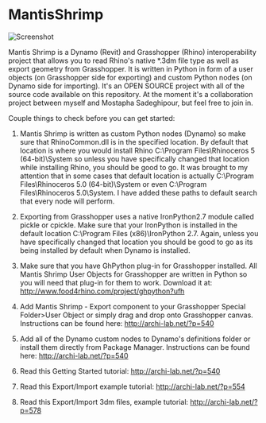 MantisShrimp
============

![Screenshot](http://archi-lab.net/wp-content/uploads/2014/10/Mantis_logo.png?width=600)


Mantis Shrimp is a Dynamo (Revit) and Grasshopper (Rhino) interoperability project that allows you to read Rhino's native *.3dm file type as well as export geometry from Grasshopper. It is written in Python in form of a user objects (on Grasshopper side for exporting) and custom Python nodes (on Dynamo side for importing). It's an OPEN SOURCE project with all of the source code available on this repository. At the moment it's a collaboration project between myself and Mostapha Sadeghipour, but feel free to join in. 

Couple things to check before you can get started:

  1. Mantis Shrimp is written as custom Python nodes (Dynamo) so make sure that RhinoCommon.dll is in the specified location. 
By default that location is where you would install Rhino C:\Program Files\Rhinoceros 5 (64-bit)\System so unless you have specifically changed that location while installing Rhino, you should be good to go. 
It was brought to my attention that in some cases that default location is actually C:\Program Files\Rhinoceros 5.0 (64-bit)\System or even C:\Program Files\Rhinoceros 5.0\System. I have added these paths to default search that every node will perform. 

  2. Exporting from Grasshopper uses a native IronPython2.7 module called pickle or cpickle. Make sure that your IronPython is installed in the default location C:\Program Files (x86)\IronPython 2.7. Again, unless you have specifically changed that location you should be good to go as its being installed by default when Dynamo is installed. 
  
  3. Make sure that you have GhPython plug-in for Grasshopper installed. All Mantis Shrimp User Objects for Grasshopper are written in Python so you will need that plug-in for them to work. Download it at: http://www.food4rhino.com/project/ghpython?ufh 

  4. Add Mantis Shrimp - Export component to your Grasshopper Special Folder>User Object or simply drag and drop onto Grasshopper canvas. Instructions can be found here: http://archi-lab.net/?p=540

  5. Add all of the Dynamo custom nodes to Dynamo's definitions folder or install them directly from Package Manager. Instructions can be found here: http://archi-lab.net/?p=540

  6. Read this Getting Started tutorial: http://archi-lab.net/?p=540

  7. Read this Export/Import example tutorial: http://archi-lab.net/?p=554

  8. Read this Export/Import 3dm files, example tutorial: http://archi-lab.net/?p=578
